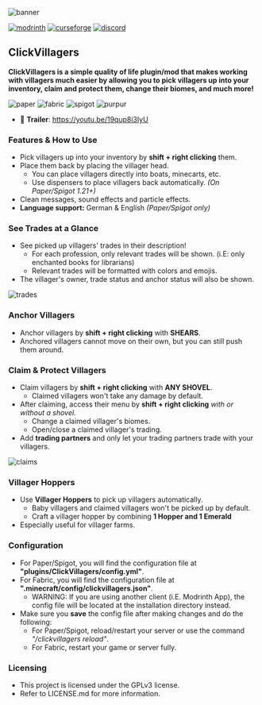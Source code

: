![banner](https://i.imgur.com/e8FIPeB.png)

[![modrinth](https://cdn.jsdelivr.net/npm/@intergrav/devins-badges@3/assets/cozy/available/modrinth_vector.svg)](https://modrinth.com/plugin/clickvillagers)
[![curseforge](https://cdn.jsdelivr.net/npm/@intergrav/devins-badges@3/assets/cozy/available/curseforge_vector.svg)](https://www.curseforge.com/minecraft/mc-mods/clickvillagers)
[![discord](https://cdn.jsdelivr.net/npm/@intergrav/devins-badges@3/assets/cozy/social/discord-plural_vector.svg)](https://discord.gg/zUetzp3Gzk)

## ClickVillagers
**ClickVillagers is a simple quality of life plugin/mod that makes working with villagers much easier by allowing you 
to pick villagers up into your inventory, claim and protect them, change their biomes, and much more!**

![paper](https://cdn.jsdelivr.net/npm/@intergrav/devins-badges@3/assets/cozy/supported/paper_vector.svg)
![fabric](https://cdn.jsdelivr.net/npm/@intergrav/devins-badges@3/assets/cozy/supported/fabric_vector.svg)
![spigot](https://cdn.jsdelivr.net/npm/@intergrav/devins-badges@3/assets/cozy/supported/spigot_vector.svg)
![purpur](https://cdn.jsdelivr.net/npm/@intergrav/devins-badges@3/assets/cozy/supported/purpur_vector.svg)

- 🎥 **Trailer**: https://youtu.be/19qup8i3IyU

### Features & How to Use
- Pick villagers up into your inventory by **shift + right clicking** them.
- Place them back by placing the villager head.
  - You can place villagers directly into boats, minecarts, etc.
  - Use dispensers to place villagers back automatically. *(On Paper/Spigot 1.21+)*
- Clean messages, sound effects and particle effects.
- **Language support:** German & English *(Paper/Spigot only)*

### See Trades at a Glance
- See picked up villagers' trades in their description!
  - For each profession, only relevant trades will be shown. (i.E: only enchanted books for librarians)
  - Relevant trades will be formatted with colors and emojis.
- The villager's owner, trade status and anchor status will also be shown.

![trades](https://i.imgur.com/vzZWZ3A.png)
### Anchor Villagers
- Anchor villagers by **shift + right clicking** with **SHEARS**.
- Anchored villagers cannot move on their own, but you can still push them around.

### Claim & Protect Villagers
- Claim villagers by **shift + right clicking** with **ANY SHOVEL**. 
  - Claimed villagers won't take any damage by default.
- After claiming, access their menu by **shift + right clicking** *with or without a shovel.*
  - Change a claimed villager's biomes.
  - Open/close a claimed villager's trading.
- Add **trading partners** and only let your trading partners trade with your villagers.

![claims](https://i.imgur.com/hrnOAnT.png)
### Villager Hoppers
- Use **Villager Hoppers** to pick up villagers automatically.
  - Baby villagers and claimed villagers won't be picked up by default.
  - Craft a villager hopper by combining **1 Hopper and 1 Emerald**
- Especially useful for villager farms.

### Configuration
- For Paper/Spigot, you will find the configuration file at **"plugins/ClickVillagers/config.yml"**.
- For Fabric, you will find the configuration file at **".minecraft/config/clickvillagers.json"**.
  - WARNING: If you are using another client (i.E. Modrinth App), the config file will be located at the installation 
    directory instead.
- Make sure you **save** the config file after making changes and do the following:
  - For Paper/Spigot, reload/restart your server or use the command *"/clickvillagers reload"*.
  - For Fabric, restart your game or server fully.

### Licensing
- This project is licensed under the GPLv3 license.
- Refer to LICENSE.md for more information.